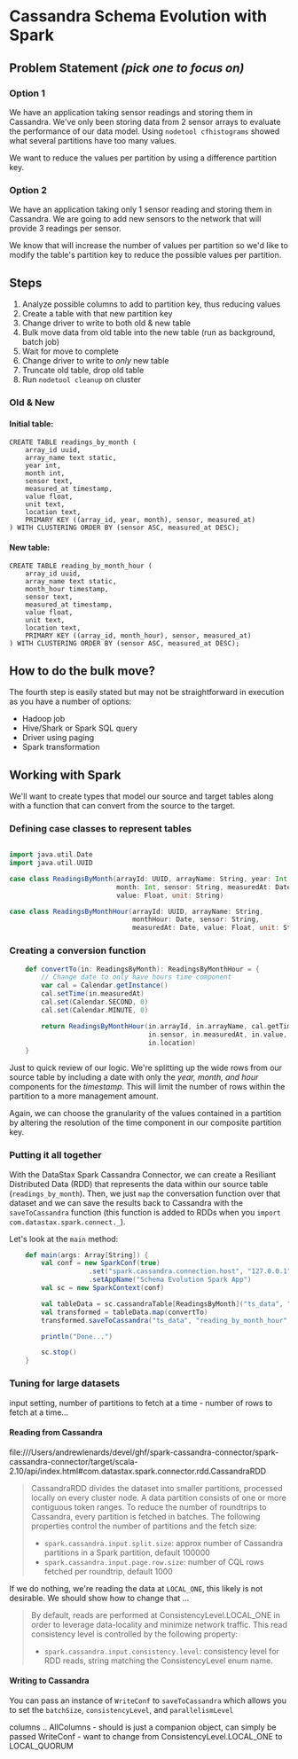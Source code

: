 # Cassandra Schema Evolution with Spark

## Problem Statement *(pick one to focus on)*

### Option 1

We have an application taking sensor readings and storing them in Cassandra. We've only been storing data from 2 sensor arrays to evaluate the performance of our data model. Using `nodetool cfhistograms` showed what several partitions have too many values.

We want to reduce the values per partition by using a difference partition key.

### Option 2

We have an application taking only 1 sensor reading and storing them in Cassandra. We are going to add new sensors to the network that will provide 3 readings per sensor.

We know that will increase the number of values per partition so we'd like to modify the table's partition key to reduce the possible values per partition.

## Steps

1. Analyze possible columns to add to partition key, thus reducing values
2. Create a table with that new partition key
3. Change driver to write to both old & new table
4. Bulk move data from old table into the new table (run as background, batch job)
5. Wait for move to complete
6. Change driver to write to *only* new table
7. Truncate old table, drop old table
8. Run `nodetool cleanup` on cluster

### Old & New

#### Initial table:
```
CREATE TABLE readings_by_month (
    array_id uuid,
    array_name text static,
    year int,
    month int,
    sensor text,
    measured_at timestamp,
    value float,
    unit text,
    location text,
    PRIMARY KEY ((array_id, year, month), sensor, measured_at)
) WITH CLUSTERING ORDER BY (sensor ASC, measured_at DESC);
```

#### New table:
```
CREATE TABLE reading_by_month_hour (
    array_id uuid,
    array_name text static,
    month_hour timestamp,
    sensor text,
    measured_at timestamp,
    value float,
    unit text,
    location text,
    PRIMARY KEY ((array_id, month_hour), sensor, measured_at)
) WITH CLUSTERING ORDER BY (sensor ASC, measured_at DESC);
```

## How to do the bulk move?

The fourth step is easily stated but may not be straightforward in execution as you have a number of options:

* Hadoop job
* Hive/Shark or Spark SQL query
* Driver using paging
* Spark transformation

## Working with Spark

We'll want to create types that model our source and target tables along with a function that can convert from the source to the target.

### Defining case classes to represent tables

```scala

import java.util.Date
import java.util.UUID

case class ReadingsByMonth(arrayId: UUID, arrayName: String, year: Int,
                           month: Int, sensor: String, measuredAt: Date,
                           value: Float, unit: String)

case class ReadingsByMonthHour(arrayId: UUID, arrayName: String,
                               monthHour: Date, sensor: String,
                               measuredAt: Date, value: Float, unit: String)
```

### Creating a conversion function

```scala
    def convertTo(in: ReadingsByMonth): ReadingsByMonthHour = {
        // Change date to only have hours time component
        var cal = Calendar.getInstance()
        cal.setTime(in.measuredAt)
        cal.set(Calendar.SECOND, 0)
        cal.set(Calendar.MINUTE, 0)

        return ReadingsByMonthHour(in.arrayId, in.arrayName, cal.getTime,
                                   in.sensor, in.measuredAt, in.value, in.unit,
                                   in.location)
    }
```

Just to quick review of our logic. We're splitting up the wide rows from our source table by including a date with only the *year, month, and hour* components for the *timestamp*. This will limit the number of rows within the partition to a more management amount.

Again, we can choose the granularity of the values contained in a partition by altering the resolution of the time component in our composite partition key.

### Putting it all together

With the DataStax Spark Cassandra Connector, we can create a Resiliant Distributed Data (RDD) that represents the data within our source table (``readings_by_month``). Then, we just ``map`` the conversation function over that dataset and we can save the results back to Cassandra with the ``saveToCassandra`` function (this function is added to RDDs when you ``import com.datastax.spark.connect._``).

Let's look at the ``main`` method:
```scala
    def main(args: Array[String]) {
        val conf = new SparkConf(true)
                    .set("spark.cassandra.connection.host", "127.0.0.1")
                    .setAppName("Schema Evolution Spark App")
        val sc = new SparkContext(conf)

        val tableData = sc.cassandraTable[ReadingsByMonth]("ts_data", "readings_by_month")
        val transformed = tableData.map(convertTo)
        transformed.saveToCassandra("ts_data", "reading_by_month_hour", )

        println("Done...")

        sc.stop()
    }
```

### Tuning for large datasets

input setting, number of partitions to fetch at a time - number of rows to fetch at a time...

#### Reading from Cassandra

file:///Users/andrewlenards/devel/ghf/spark-cassandra-connector/spark-cassandra-connector/target/scala-2.10/api/index.html#com.datastax.spark.connector.rdd.CassandraRDD

> CassandraRDD divides the dataset into smaller partitions, processed locally on every cluster
> node. A data partition consists of one or more contiguous token ranges. To reduce the number
> of roundtrips to Cassandra, every partition is fetched in batches. The following properties
> control the number of partitions and the fetch size:
>
> - `spark.cassandra.input.split.size`: approx number of Cassandra partitions in a Spark partition, default 100000
> - `spark.cassandra.input.page.row.size`: number of CQL rows fetched per roundtrip, default 1000


If we do nothing, we're reading the data at ``LOCAL_ONE``, this likely is not desirable. We should show how to change that ...

> By default, reads are performed at ConsistencyLevel.LOCAL_ONE in order to leverage
> data-locality and minimize network traffic. This read consistency level is controlled by
> the following property:
>
> - `spark.cassandra.input.consistency.level`: consistency level for RDD reads, string matching
> the ConsistencyLevel enum name.

#### Writing to Cassandra

You can pass an instance of ``WriteConf`` to ``saveToCassandra`` which allows you to set the ``batchSize``, ``consistencyLevel``, and ``parallelismLevel``

columns .. AllColumns - should is just a companion object, can simply be passed
WriteConf - want to change from ConsistencyLevel.LOCAL_ONE to LOCAL_QUORUM






